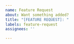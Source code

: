 ```yaml
---
name: Feature Request
about: Want something added?
title: "[FEATURE REQUEST]: "
labels: feature-request
assignees: ''

---
```



